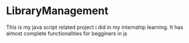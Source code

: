 # LibraryManagement
This is my java script related project i did in my internship learning. It has almost complete functionalities for begginers in js
